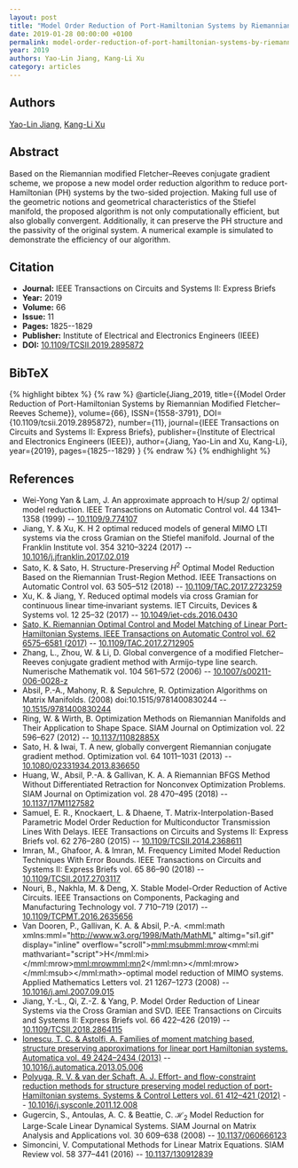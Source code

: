 ```yaml
---
layout: post
title: "Model Order Reduction of Port-Hamiltonian Systems by Riemannian Modified Fletcher–Reeves Scheme"
date: 2019-01-28 00:00:00 +0100
permalink: model-order-reduction-of-port-hamiltonian-systems-by-riemannian-modified-fletcher-reeves-scheme
year: 2019
authors: Yao-Lin Jiang, Kang-Li Xu
category: articles
---
```

 
## Authors
[Yao-Lin Jiang](authors/yaolin_jiang), [Kang-Li Xu](authors/kangli_xu)
 
## Abstract
Based on the Riemannian modified Fletcher–Reeves conjugate gradient scheme, we propose a new model order reduction algorithm to reduce port-Hamiltonian (PH) systems by the two-sided projection. Making full use of the geometric notions and geometrical characteristics of the Stiefel manifold, the proposed algorithm is not only computationally efficient, but also globally convergent. Additionally, it can preserve the PH structure and the passivity of the original system. A numerical example is simulated to demonstrate the efficiency of our algorithm.
 
## Citation
- **Journal:** IEEE Transactions on Circuits and Systems II: Express Briefs
- **Year:** 2019
- **Volume:** 66
- **Issue:** 11
- **Pages:** 1825--1829
- **Publisher:** Institute of Electrical and Electronics Engineers (IEEE)
- **DOI:** [10.1109/TCSII.2019.2895872](https://doi.org/10.1109/TCSII.2019.2895872)
 
## BibTeX
{% highlight bibtex %}
{% raw %}
@article{Jiang_2019,
  title={{Model Order Reduction of Port-Hamiltonian Systems by Riemannian Modified Fletcher–Reeves Scheme}},
  volume={66},
  ISSN={1558-3791},
  DOI={10.1109/tcsii.2019.2895872},
  number={11},
  journal={IEEE Transactions on Circuits and Systems II: Express Briefs},
  publisher={Institute of Electrical and Electronics Engineers (IEEE)},
  author={Jiang, Yao-Lin and Xu, Kang-Li},
  year={2019},
  pages={1825--1829}
}
{% endraw %}
{% endhighlight %}
 
## References
- Wei-Yong Yan & Lam, J. An approximate approach to H/sup 2/ optimal model reduction. IEEE Transactions on Automatic Control vol. 44 1341–1358 (1999) -- [10.1109/9.774107](https://doi.org/10.1109/9.774107)
- Jiang, Y. & Xu, K. H 2 optimal reduced models of general MIMO LTI systems via the cross Gramian on the Stiefel manifold. Journal of the Franklin Institute vol. 354 3210–3224 (2017) -- [10.1016/j.jfranklin.2017.02.019](https://doi.org/10.1016/j.jfranklin.2017.02.019)
- Sato, K. & Sato, H. Structure-Preserving $H^2$ Optimal Model Reduction Based on the Riemannian Trust-Region Method. IEEE Transactions on Automatic Control vol. 63 505–512 (2018) -- [10.1109/TAC.2017.2723259](https://doi.org/10.1109/TAC.2017.2723259)
- Xu, K. & Jiang, Y. Reduced  optimal models via cross Gramian for continuous linear time‐invariant systems. IET Circuits, Devices &amp; Systems vol. 12 25–32 (2017) -- [10.1049/iet-cds.2016.0430](https://doi.org/10.1049/iet-cds.2016.0430)
- [Sato, K. Riemannian Optimal Control and Model Matching of Linear Port-Hamiltonian Systems. IEEE Transactions on Automatic Control vol. 62 6575–6581 (2017)](riemannian-optimal-control-and-model-matching-of-linear-port-hamiltonian-systems) -- [10.1109/TAC.2017.2712905](https://doi.org/10.1109/TAC.2017.2712905)
- Zhang, L., Zhou, W. & Li, D. Global convergence of a modified Fletcher–Reeves conjugate gradient method with Armijo-type line search. Numerische Mathematik vol. 104 561–572 (2006) -- [10.1007/s00211-006-0028-z](https://doi.org/10.1007/s00211-006-0028-z)
- Absil, P.-A., Mahony, R. & Sepulchre, R. Optimization Algorithms on Matrix Manifolds. (2008) doi:10.1515/9781400830244 -- [10.1515/9781400830244](https://doi.org/10.1515/9781400830244)
- Ring, W. & Wirth, B. Optimization Methods on Riemannian Manifolds and Their Application to Shape Space. SIAM Journal on Optimization vol. 22 596–627 (2012) -- [10.1137/11082885X](https://doi.org/10.1137/11082885X)
- Sato, H. & Iwai, T. A new, globally convergent Riemannian conjugate gradient method. Optimization vol. 64 1011–1031 (2013) -- [10.1080/02331934.2013.836650](https://doi.org/10.1080/02331934.2013.836650)
- Huang, W., Absil, P.-A. & Gallivan, K. A. A Riemannian BFGS Method Without Differentiated Retraction for Nonconvex Optimization Problems. SIAM Journal on Optimization vol. 28 470–495 (2018) -- [10.1137/17M1127582](https://doi.org/10.1137/17M1127582)
- Samuel, E. R., Knockaert, L. & Dhaene, T. Matrix-Interpolation-Based Parametric Model Order Reduction for Multiconductor Transmission Lines With Delays. IEEE Transactions on Circuits and Systems II: Express Briefs vol. 62 276–280 (2015) -- [10.1109/TCSII.2014.2368611](https://doi.org/10.1109/TCSII.2014.2368611)
- Imran, M., Ghafoor, A. & Imran, M. Frequency Limited Model Reduction Techniques With Error Bounds. IEEE Transactions on Circuits and Systems II: Express Briefs vol. 65 86–90 (2018) -- [10.1109/TCSII.2017.2703117](https://doi.org/10.1109/TCSII.2017.2703117)
- Nouri, B., Nakhla, M. & Deng, X. Stable Model-Order Reduction of Active Circuits. IEEE Transactions on Components, Packaging and Manufacturing Technology vol. 7 710–719 (2017) -- [10.1109/TCPMT.2016.2635656](https://doi.org/10.1109/TCPMT.2016.2635656)
- Van Dooren, P., Gallivan, K. A. & Absil, P.-A. <mml:math xmlns:mml="http://www.w3.org/1998/Math/MathML" altimg="si1.gif" display="inline" overflow="scroll"><mml:msub><mml:mrow><mml:mi mathvariant="script">H</mml:mi></mml:mrow><mml:mrow><mml:mn>2</mml:mn></mml:mrow></mml:msub></mml:math>-optimal model reduction of MIMO systems. Applied Mathematics Letters vol. 21 1267–1273 (2008) -- [10.1016/j.aml.2007.09.015](https://doi.org/10.1016/j.aml.2007.09.015)
- Jiang, Y.-L., Qi, Z.-Z. & Yang, P. Model Order Reduction of Linear Systems via the Cross Gramian and SVD. IEEE Transactions on Circuits and Systems II: Express Briefs vol. 66 422–426 (2019) -- [10.1109/TCSII.2018.2864115](https://doi.org/10.1109/TCSII.2018.2864115)
- [Ionescu, T. C. & Astolfi, A. Families of moment matching based, structure preserving approximations for linear port Hamiltonian systems. Automatica vol. 49 2424–2434 (2013)](families-of-moment-matching-based-structure-preserving-approximations-for-linear-port-hamiltonian-systems) -- [10.1016/j.automatica.2013.05.006](https://doi.org/10.1016/j.automatica.2013.05.006)
- [Polyuga, R. V. & van der Schaft, A. J. Effort- and flow-constraint reduction methods for structure preserving model reduction of port-Hamiltonian systems. Systems &amp; Control Letters vol. 61 412–421 (2012)](effort-and-flow-constraint-reduction-methods-for-structure-preserving-model-reduction-of-port-hamiltonian-systems) -- [10.1016/j.sysconle.2011.12.008](https://doi.org/10.1016/j.sysconle.2011.12.008)
- Gugercin, S., Antoulas, A. C. & Beattie, C. $\mathcal{H}_2$ Model Reduction for Large-Scale Linear Dynamical Systems. SIAM Journal on Matrix Analysis and Applications vol. 30 609–638 (2008) -- [10.1137/060666123](https://doi.org/10.1137/060666123)
- Simoncini, V. Computational Methods for Linear Matrix Equations. SIAM Review vol. 58 377–441 (2016) -- [10.1137/130912839](https://doi.org/10.1137/130912839)

